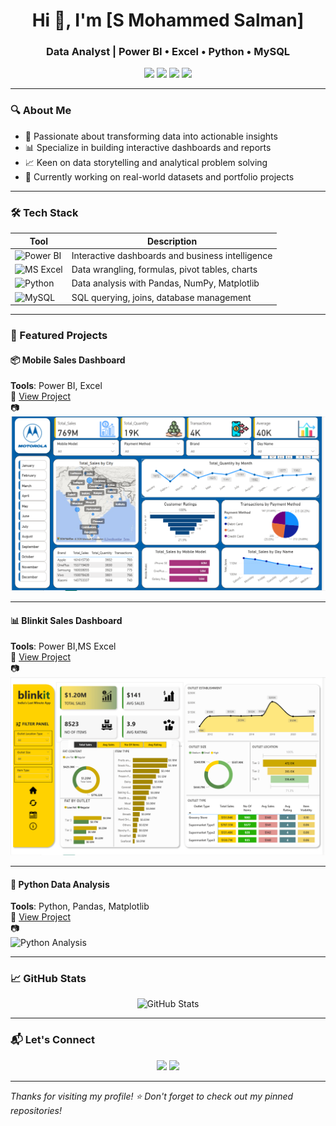 <h1 align="center">Hi 👋, I'm [S Mohammed Salman]</h1>
<h3 align="center">Data Analyst | Power BI • Excel • Python • MySQL</h3>

<p align="center">
  <img src="https://img.shields.io/badge/Power%20BI-FAE100?style=for-the-badge&logo=powerbi&logoColor=black" />
  <img src="https://img.shields.io/badge/Microsoft%20Excel-217346?style=for-the-badge&logo=microsoftexcel&logoColor=white" />
  <img src="https://img.shields.io/badge/Python-3776AB?style=for-the-badge&logo=python&logoColor=white" />
  <img src="https://img.shields.io/badge/MySQL-4479A1?style=for-the-badge&logo=mysql&logoColor=white" />
</p>

---

### 🔍 About Me

- 🎯 Passionate about transforming data into actionable insights
- 📊 Specialize in building interactive dashboards and reports
- 📈 Keen on data storytelling and analytical problem solving
- 💼 Currently working on real-world datasets and portfolio projects

---

### 🛠️ Tech Stack

| Tool | Description |
|------|-------------|
| ![Power BI](https://img.shields.io/badge/-Power%20BI-F2C811?logo=powerbi&logoColor=black&style=flat) | Interactive dashboards and business intelligence |
| ![MS Excel](https://img.shields.io/badge/-Excel-217346?logo=microsoft-excel&logoColor=white&style=flat) | Data wrangling, formulas, pivot tables, charts |
| ![Python](https://img.shields.io/badge/-Python-3776AB?logo=python&logoColor=white&style=flat) | Data analysis with Pandas, NumPy, Matplotlib |
| ![MySQL](https://img.shields.io/badge/-MySQL-00758F?logo=mysql&logoColor=white&style=flat) | SQL querying, joins, database management |

---

### 📌 Featured Projects

#### 📦 Mobile Sales Dashboard  
**Tools**: Power BI, Excel  
🔗 [View Project](https://github.com/Salman1172/Sales-Dashboard/blob/main/Sales%20Dashboard.pbit)  
📷  
<img src="https://github.com/Salman1172/Sales-Dashboard/blob/main/Sales%20Dashboard.png" width="700" alt="Retail Dashboard"/>

---

#### 📊 Blinkit Sales Dashboard  
**Tools**: Power BI,MS Excel  
🔗 [View Project](https://github.com/Salman1172/Blinkit-Dashboard/blob/main/Blinkit%20Dashboard.pbit)  
📷  
<img src="https://github.com/Salman1172/Blinkit-Dashboard/blob/main/Blinkit%20Dashboard.png" width="700" alt="Excel Dashboard"/>

---

#### 🐍 Python Data Analysis  
**Tools**: Python, Pandas, Matplotlib  
🔗 [View Project](https://github.com/Salman1172/Blinkit-Dashboard/blob/main/Blinkit.ipynb)  
📷  
<img src="https://github.com/Salman1172/Blinkit-Dashboard/blob/main/Blinkit.ipynb" width="700" alt="Python Analysis"/>

---

### 📈 GitHub Stats

<p align="center">
  <img src="https://github-readme-stats.vercel.app/api?username=yourusername&show_icons=true&theme=radical" alt="GitHub Stats" />
</p>

---

### 📬 Let's Connect

<p align="center">
  <a href="https://www.linkedin.com/in/S Mohammed Salman/"><img src="https://img.shields.io/badge/-LinkedIn-0A66C2?style=for-the-badge&logo=linkedin&logoColor=white"/></a>
  <a href="mailto:smdsalman.1172@gmail.com"><img src="https://img.shields.io/badge/-Email-D14836?style=for-the-badge&logo=gmail&logoColor=white"/></a>
</p>

---

*Thanks for visiting my profile! ⭐ Don't forget to check out my pinned repositories!*
